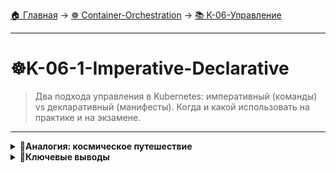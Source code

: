 [🏠 Главная](../../README.md) → [☸️ Container-Orchestration](../../README.md#-container-orchestration) → [📚 K-06-Управление](../../README.md#-k-06-управление)

---

# ☸️K-06-1-Imperative-Declarative
>Два подхода управления в Kubernetes: императивный (команды) vs декларативный (манифесты). Когда и какой использовать на практике и на экзамене.

---

<details>
<summary><b>🎯Аналогия: космическое путешествие</b></summary>

---

### Императивный подход

```text
# Мы даем пошаговые инструкции:

1. Летим до Марса
2. Становимся на его орбиту  
3. Ждем подходящего времени
4. Используем Марс для гравитационного маневра
5. Проходим пояс астероидов
6. Летим к Юпитеру
```

---

</details>

<details>
<summary><b>🎯Ключевые выводы</b></summary>

---

### Подходы управления

```text
✅ Императивный: пошаговые команды
✅ Декларативный: описание желаемого состояния
✅ Декларативный предпочтительнее для продакшена
✅ Императивный удобен для быстрого тестирования
```

### Что изучаем дальше

```text
📚 Следующая тема: kubectl apply
🎯 Практика: Применение манифестов
🔧 Инструменты: Декларативное управление
```

---

</details>

